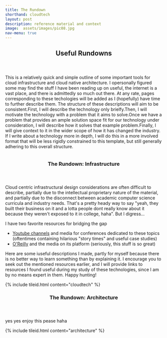 ```yaml
---
title: The Rundown
shorthand: cloudtech
layout: post
description: reference material and context
image:  assets/images/pic08.jpg 
nav-menu: true
---
```







<!-- Main -->
<div id="main">



<!-- One -->
<section id="one">
	<div class="inner">
		<header class="major">
			<h2>Useful Rundowns</h2>
		</header>
		<p>This is a relatively quick and simple outline of some important tools for cloud infrastructure and cloud native architecture. I opersonally figured some may find the stuff I have been reading up on useful, the internet is a vast place, and there is admittedly so much out there. At any rate, pages corresponding to these techologies will be added as I (hopefully) have time to further describe them.  The structure of these descriptions will aim to be consistent.First, I will describe the technology only brielfy.Then, I will motivate the technology with a problem that it aims to solve.Once we have a problem that provides an ample solution space fit for our technology under consideration, I will describe how it solves that example problem.Finally, I will give context to it in the wider scope of how it has changed the industry. If I write about a technology more in depth, I will do this in a more involved format that will be less rigidly constrained to this template, but still generally adhering to this overall structure.</p>
	</div>
</section>
<!-- Two -->
	<section>
		<a href="generic.html" class="image">
			<img src="{{site.baseurl}}{% link assets/images/world-interconnected-network.png %}" alt="" data-position="center center" />
		</a>
		<div class="content">
			<div class="inner">
				<header class="major">
					<h3>The Rundown: Infrastructure</h3>
				</header>
				<p>Cloud centric infrastructural design considerations are often difficult to describe, partially due to the intellectual proprietary nature of the material, and partially due to the disconnect between academic computer science curricula and industry needs.  That's a pretty heady way to say "yeah, they built their business on it and a lotta people dont really know about it because they weren't exposed to it in college, haha". But I digress... </p>
				<p> I have two favorite resources for bridging the gap</p>
				<ul>
					<li><a href="youtube-resources.html"> Youtube channels</a> and media for conferences dedicated to these topics (oftentimes containing hilarious "story times" and useful case studies)</li>
					<li><a href="https://learning.oreilly.com">O'Reilly</a> and the media on its platform (seriously, this stuff is so great)</li>
				</ul>
				<p>Here are some iuseful descriptions I made, partly for myself because there is no better way to learn something than by explaining it. I encourage you to seek out the mentioned resources earlier, and I will provide links to resources I found useful during my study of these technologies, since I am by no means expert in them. Happy hunting!</p>
			</div>
		</div>
{% include tileid.html content="cloudtech" %}
	</section>
<section>	
		<img src="{{site.baseurl}}{% link assets/images/world-interconnected-network.png %}" alt="" data-position="center center" />
		<div class="content">
			<div class="inner">
				<header class="major">
					<h3>The Rundown: Architecture</h3>
				</header>
				<p> yes yes enjoy this pease haha</p>
			</div>
		</div>
		{% include tileid.html content="architecture" %}
	</section>
</div>


